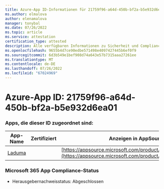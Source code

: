 ```yaml
---
title: Azure-App ID-Informationen für 21759f96-a64d-450b-bf2a-b5e932d6ea01
ms.author: elmalova
author: elenamalova
manager: tonybal
ms.date: 07/26/2022
ms.topic: article
ms.service: attestation
certification_type: attested
description: Alle verfügbaren Informationen zu Sicherheit und Compliance für 21759f96-a64d-450b-bf2a-b5e932d6ea01.
ms.openlocfilehash: 9655b4d7ce90edbe571498e4097427445b6ef0f9
ms.sourcegitcommit: 6d3b549e1bef908d74a643e57b7315aaa27261ee
ms.translationtype: MT
ms.contentlocale: de-DE
ms.lasthandoff: 07/26/2022
ms.locfileid: "67024969"
---
```

# <a name="azure-app-id-21759f96-a64d-450b-bf2a-b5e932d6ea01"></a>Azure-App ID: 21759f96-a64d-450b-bf2a-b5e932d6ea01


### <a name="apps-associated-with-this-id"></a>Apps, die dieser ID zugeordnet sind:
| **App-Name** | **Zertifiziert** | **Anzeigen in AppSource** |
|--------------|---------------|-----------------------|
| [Laduma](../forward/WA200003907.md) |  | [https://appsource.microsoft.com/product/office/WA200003907](https://appsource.microsoft.com/product/office/WA200003907) |

### <a name="microsoft-365-app-compliance-status"></a>Microsoft 365 App Compliance-Status
- Herausgebernachweisstatus: Abgeschlossen
